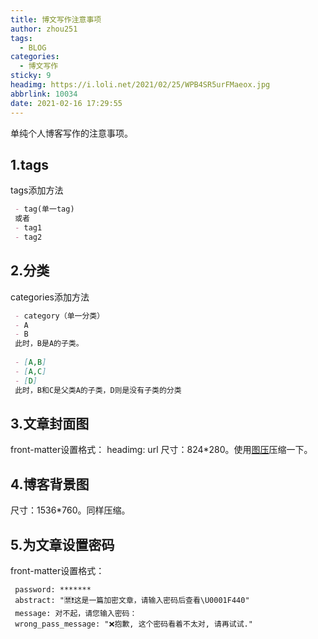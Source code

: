 ```yaml
---
title: 博文写作注意事项
author: zhou251
tags:
  - BLOG
categories:
  - 博文写作
sticky: 9
headimg: https://i.loli.net/2021/02/25/WPB4SR5urFMaeox.jpg
abbrlink: 10034
date: 2021-02-16 17:29:55
---
```

单纯个人博客写作的注意事项。

<!--more-->

## 1.tags  
tags添加方法
```markdown
 - tag(单一tag)
 或者
 - tag1
 - tag2
```

## 2.分类
categories添加方法
```markdown
 - category（单一分类）
 - A
 - B
 此时，B是A的子类。
 
 - [A,B]
 - [A,C]
 - [D]
 此时，B和C是父类A的子类，D则是没有子类的分类
```
## 3.文章封面图
front-matter设置格式：
headimg: url
尺寸：824*280。使用[图压](https://tuya.xinxiao.tech/)压缩一下。

## 4.博客背景图
尺寸：1536*760。同样压缩。

## 5.为文章设置密码
front-matter设置格式：
```
 password: *******
 abstract: "🈲❗这是一篇加密文章，请输入密码后查看\U0001F440"
 message: 对不起，请您输入密码：
 wrong_pass_message: "❌抱歉, 这个密码看着不太对, 请再试试."
```
